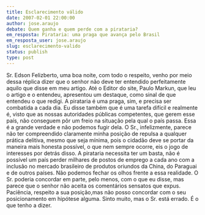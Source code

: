 ```yaml
---
title: Esclarecimento válido
date: 2007-02-01 22:00:00
author: jose.araujo
debate: Quem ganha e quem perde com a pirataria?
em_resposta: Pirataria: uma praga que avança pelo Brasil
em_resposta_user: jose.araujo
slug: esclarecimento-valido
status: publish 
type: post
---
```


Sr. Edson Felizberto, uma boa noite, com todo o respeito, venho por meio dessa réplica dizer que o senhor não deve ter entendido perfeitamente aquilo que disse em meu artigo. Até o Editor do site, Paulo Markun, que leu o artigo e o entendeu, apresentou um destaque, como sinal de que entendeu o que redigi. A pirataria é uma praga, sim, e precisa ser combatida a cada dia. Eu disse também que é uma tarefa difícil e realmente é, visto que as nossas autoridades públicas competentes, que gerem esse país, não conseguem pôr um freio na situação pela qual o país passa. Essa é a grande verdade e não podemos fugir dela. O Sr., infelizmente, parece não ter compreendido claramente minha posição de repulsa a qualquer prática delitiva, mesmo que seja mínima, pois o cidadão deve se portar da maneira mais honesta possível, o que nem sempre ocorre, eis o jogo de interesses por detrás disso. A pirataria necessita ter um basta, não é possível um país perder milhares de postos de emprego a cada ano com a inclusão no mercado brasileiro de produtos oriundos da China, do Paraguai e de outros países. Não podemos fechar os olhos frente a essa realidade. O Sr. poderia concordar em parte, pelo menos, com o que eu disse, mas parece que o senhor não aceita os comentários sensatos que expus. Paciência, respeito a sua posição,mas não posso concordar com o seu posicionamento em hipótese alguma. Sinto muito, mas o Sr. está errado. É o que tenho a dizer.
